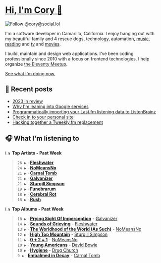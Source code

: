 # [Hi, I'm Cory 👋](https://coryd.dev)

[![Follow @cory@social.lol](https://img.shields.io/mastodon/follow/109606224363698309?domain=https%3A%2F%2Fsocial.lol&style=for-the-badge&logo=Mastodon&logoColor=white&labelColor=6364FF)](https://social.lol/@cory)

I'm a software developer in Camarillo, California. I enjoy hanging out with my beautiful family and 4 rescue dogs, technology, automation, [music](https://last.fm/user/coryd_), [reading](https://app.thestorygraph.com/profile/coryd) and [tv](https://trakt.tv/users/cdransf) and [movies](https://trakt.tv/users/cdransf).

I build, maintain and design web applications. I've been coding professionally since 2010 with a focus on frontend technologies. I help organize [the Eleventy Meetup](https://11tymeetup.dev/).

[See what I'm doing now.](https://coryd.dev/now)

## 📝 Recent posts

<!-- BLOGPOSTS:START -->
- [2023 in review](https://coryd.dev/posts/2023/2023-in-review/)
- [Why I'm leaning into Google services](https://coryd.dev/posts/2023/leaning-into-google-services/)
- [Programmatically importing your Last.fm listening data to ListenBrainz](https://coryd.dev/posts/2023/programmatically-importing-your-lastfm-listening-data-to-listenbrainz/)
- [Check in to your personal site](https://coryd.dev/posts/2023/check-in-to-your-personal-site/)
- [Hacking together a Tweekly.fm replacement](https://coryd.dev/posts/2023/hacking-together-a-tweeklyfm-repalcement/)
<!-- BLOGPOSTS:END -->

## 🎧 What I'm listening to

<!--START_LASTFM_ARTISTS:{"period": "7day", "rows": 8}-->
<a href="https://last.fm" target="_blank"><img src="https://user-images.githubusercontent.com/17434202/215290617-e793598d-d7c9-428f-9975-156db1ba89cc.svg" alt="Last.fm Logo" width="18" height="13"/></a> **Top Artists - Past Week**

> `26 ▶️` ∙ **[Fleshwater](https://www.last.fm/music/Fleshwater)**<br/>
> `24 ▶️` ∙ **[NoMeansNo](https://www.last.fm/music/NoMeansNo)**<br/>
> `21 ▶️` ∙ **[Carnal Tomb](https://www.last.fm/music/Carnal+Tomb)**<br/>
> `21 ▶️` ∙ **[Galvanizer](https://www.last.fm/music/Galvanizer)**<br/>
> `21 ▶️` ∙ **[Sturgill Simpson](https://www.last.fm/music/Sturgill+Simpson)**<br/>
> `19 ▶️` ∙ **[Funebrarum](https://www.last.fm/music/Funebrarum)**<br/>
> `18 ▶️` ∙ **[Cerebral Rot](https://www.last.fm/music/Cerebral+Rot)**<br/>
> `18 ▶️` ∙ **[Rush](https://www.last.fm/music/Rush)**<br/>
<!--END_LASTFM_ARTISTS-->

<!--START_LASTFM_ALBUMS:{"period": "7day", "rows": 8}-->
<a href="https://last.fm" target="_blank"><img src="https://user-images.githubusercontent.com/17434202/215290617-e793598d-d7c9-428f-9975-156db1ba89cc.svg" alt="Last.fm Logo" width="18" height="13"/></a> **Top Albums - Past Week**

> `18 ▶️` ∙ **[Prying Sight Of Imperception](https://www.last.fm/music/Galvanizer/Prying+Sight+Of+Imperception)** - [Galvanizer](https://www.last.fm/music/Galvanizer)<br/>
> `14 ▶️` ∙ **[Sounds of Grieving](https://www.last.fm/music/Fleshwater/Sounds+of+Grieving)** - [Fleshwater](https://www.last.fm/music/Fleshwater)<br/>
> `13 ▶️` ∙ **[The Worldhood of the World (As Such)](https://www.last.fm/music/NoMeansNo/The+Worldhood+of+the+World+(As+Such))** - [NoMeansNo](https://www.last.fm/music/NoMeansNo)<br/>
> `12 ▶️` ∙ **[High Top Mountain](https://www.last.fm/music/Sturgill+Simpson/High+Top+Mountain)** - [Sturgill Simpson](https://www.last.fm/music/Sturgill+Simpson)<br/>
> `11 ▶️` ∙ **[0 + 2 = 1](https://www.last.fm/music/NoMeansNo/0+%252B+2+=+1)** - [NoMeansNo](https://www.last.fm/music/NoMeansNo)<br/>
> `10 ▶️` ∙ **[Young Americans](https://www.last.fm/music/David+Bowie/Young+Americans)** - [David Bowie](https://www.last.fm/music/David+Bowie)<br/>
> `10 ▶️` ∙ **[Hygiene](https://www.last.fm/music/Drug+Church/Hygiene)** - [Drug Church](https://www.last.fm/music/Drug+Church)<br/>
> `9 ▶️` ∙ **[Embalmed in Decay](https://www.last.fm/music/Carnal+Tomb/Embalmed+in+Decay)** - [Carnal Tomb](https://www.last.fm/music/Carnal+Tomb)<br/>
<!--END_LASTFM_ALBUMS-->
